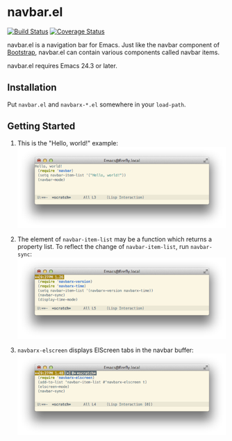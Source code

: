 navbar.el
=========

[![Build Status](https://img.shields.io/travis/papaeye/emacs-navbar.svg?style=flat)](https://travis-ci.org/papaeye/emacs-navbar)
[![Coverage Status](https://img.shields.io/coveralls/papaeye/emacs-navbar.svg?style=flat)](https://coveralls.io/r/papaeye/emacs-navbar?branch=master)

navbar.el is a navigation bar for Emacs.
Just like the navbar component of [Bootstrap](http://getbootstrap.com/),
navbar.el can contain various components called navbar items.

navbar.el requires Emacs 24.3 or later.


Installation
------------

Put `navbar.el` and `navbarx-*.el` somewhere in your `load-path`.


Getting Started
---------------

1. This is the "Hello, world!" example:
   ![](images/hello_world.png)

2. The element of `navbar-item-list` may be a function which returns a property list.  To reflect the change of `navbar-item-list`, run `navbar-sync`:
   ![](images/navbarx_time.png)

3. `navbarx-elscreen` displays ElScreen tabs in the navbar buffer:
   ![](images/navbarx_elscreen.png)
